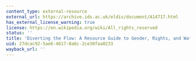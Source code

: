 ```yaml
---
content_type: external-resource
external_url: https://archive.ids.ac.uk/eldis/document/A14717.html
has_external_license_warning: true
license: https://en.wikipedia.org/wiki/All_rights_reserved
status: ''
title: 'Diverting the Flow: A Resource Guide to Gender, Rights, and Water Privatization'
uid: 27dcac92-5ae6-4617-8a6c-2ce30faa0233
wayback_url: ''
---
```

